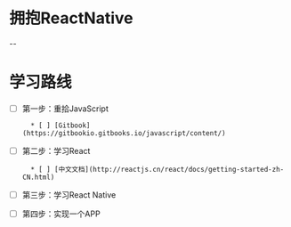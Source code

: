 # 拥抱ReactNative
--

# 学习路线
- [ ] 第一步：重拾JavaScript

		* [ ] [Gitbook](https://gitbookio.gitbooks.io/javascript/content/)
- [ ] 第二步：学习React

		* [ ] [中文文档](http://reactjs.cn/react/docs/getting-started-zh-CN.html)
- [ ] 第三步：学习React Native
- [ ] 第四步：实现一个APP